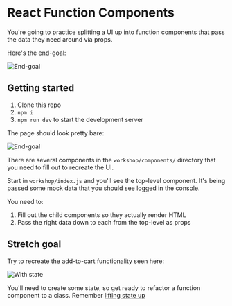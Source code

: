 # React Function Components

You're going to practice splitting a UI up into function components that pass the data they need around via props.

Here's the end-goal:

![End-goal](https://user-images.githubusercontent.com/9408641/52533193-1b365c80-2d28-11e9-9d63-8dd93e43f6d7.png)

## Getting started

1. Clone this repo
1. `npm i`
1. `npm run dev` to start the development server

The page should look pretty bare:

![End-goal](https://user-images.githubusercontent.com/9408641/52533191-183b6c00-2d28-11e9-92de-a2cbfddc48a3.png)

There are several components in the `workshop/components/` directory that you need to fill out to recreate the UI.

Start in `workshop/index.js` and you'll see the top-level component. It's being passed some mock data that you should see logged in the console.

You need to:

1. Fill out the child components so they actually render HTML
1. Pass the right data down to each from the top-level as props

## Stretch goal

Try to recreate the add-to-cart functionality seen here:

![With state](https://user-images.githubusercontent.com/9408641/52533197-212c3d80-2d28-11e9-849d-2f1a0a4a415e.gif)

You'll need to create some state, so get ready to refactor a function component to a class. Remember [lifting state up](https://reactjs.org/docs/lifting-state-up.html)

